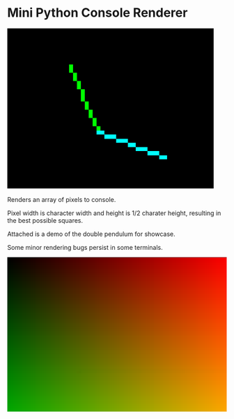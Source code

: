 # Mini Python Console Renderer
![](pendulum.png)

Renders an array of pixels to console. 

Pixel width is character width and height is 1/2 charater height, resulting in the best possible squares.

Attached is a demo of the double pendulum for showcase.

Some minor rendering bugs persist in some terminals.

![](gradient.png)